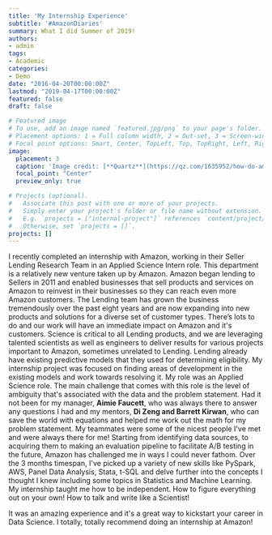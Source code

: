 ```yaml
---
title: 'My Internship Experience'
subtitle: '#AmazonDiaries'
summary: What I did Summer of 2019! 
authors:
- admin
tags:
- Academic
categories:
- Demo
date: "2016-04-20T00:00:00Z"
lastmod: "2019-04-17T00:00:00Z"
featured: false
draft: false

# Featured image
# To use, add an image named `featured.jpg/png` to your page's folder.
# Placement options: 1 = Full column width, 2 = Out-set, 3 = Screen-width
# Focal point options: Smart, Center, TopLeft, Top, TopRight, Left, Right, BottomLeft, Bottom, BottomRight
image:
  placement: 3
  caption: 'Image credit: [**Quartz**](https://qz.com/1635952/how-do-amazon-go-stores-work/)'
  focal_point: "Center"
  preview_only: true

# Projects (optional).
#   Associate this post with one or more of your projects.
#   Simply enter your project's folder or file name without extension.
#   E.g. `projects = ["internal-project"]` references `content/project/deep-learning/index.md`.
#   Otherwise, set `projects = []`.
projects: []
---
```


I recently completed an internship with Amazon, working in their Seller Lending Research Team in an Applied Science Intern role. This department is a relatively new venture taken up by Amazon. Amazon began lending to Sellers in 2011 and enabled businesses that sell products and services on Amazon to reinvest in their businesses so they can reach even more Amazon customers. The Lending team has grown the business tremendously over the past eight years and are now expanding into new products and solutions for a diverse set of customer types. There’s lots to do and our work will have an immediate impact on Amazon and it's customers. Science is critical to all Lending products, and we are leveraging talented scientists as well as engineers to deliver results for various projects important to Amazon, sometimes unrelated to Lending. Lending already have existing predictive models that they used for determining eligibility. My internship project was focused on finding areas of development in the existing models and work towards resolving it.
My role was an Applied Science role. The main challenge that comes with this role is the level of ambiguity that's associated with the data and the problem statement. Had it not been for my manager, **Aimie Faucett**, who was always there to answer any questions I had and my mentors, **Di Zeng and Barrett Kirwan**, who can save the world with equations and helped me work out the math for my problem statement. My teammates were some of the nicest people I've met and were always there for me! 
Starting from identifying data sources, to acquiring them to making an evaluation pipeline to facilitate A/B testing in the future, Amazon has challenged me in ways I could never fathom. Over the 3 months timespan, I've picked up a variety of new skills like PySpark, AWS, Panel Data Analysis, Stata, t-SQL and delve further into the concepts I thought I knew including some topics in Statistics and Machine Learning. My internship taught me how to be independent. How to figure everything out on your own! How to talk and write like a Scientist!

It was an amazing experience and it's a great way to kickstart your career in Data Science. I totally, totally recommend doing an internship at Amazon! 

